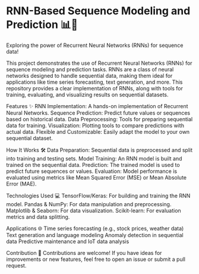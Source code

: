 # RNN-Based Sequence Modeling and Prediction 📊🧠
Exploring the power of Recurrent Neural Networks (RNNs) for sequence data!

This project demonstrates the use of Recurrent Neural Networks (RNNs) for sequence modeling and prediction tasks. RNNs are a class of neural networks designed to handle sequential data, making them ideal for applications like time series forecasting, text generation, and more. This repository provides a clear implementation of RNNs, along with tools for training, evaluating, and visualizing results on sequential datasets.

Features ✨
RNN Implementation: A hands-on implementation of Recurrent Neural Networks.
Sequence Prediction: Predict future values or sequences based on historical data.
Data Preprocessing: Tools for preparing sequential data for training.
Visualization: Plotting tools to compare predictions with actual data.
Flexible and Customizable: Easily adapt the model to your own sequential dataset.

How It Works 🛠️
Data Preparation: Sequential data is preprocessed and split into training and testing sets.
Model Training: An RNN model is built and trained on the sequential data.
Prediction: The trained model is used to predict future sequences or values.
Evaluation: Model performance is evaluated using metrics like Mean Squared Error (MSE) or Mean Absolute Error (MAE).

Technologies Used 💻
TensorFlow/Keras: For building and training the RNN model.
Pandas & NumPy: For data manipulation and preprocessing.
Matplotlib & Seaborn: For data visualization.
Scikit-learn: For evaluation metrics and data splitting.

Applications 🌐
Time series forecasting (e.g., stock prices, weather data)
Text generation and language modeling
Anomaly detection in sequential data
Predictive maintenance and IoT data analysis

Contribution 🤝
Contributions are welcome! If you have ideas for improvements or new features, feel free to open an issue or submit a pull request.

